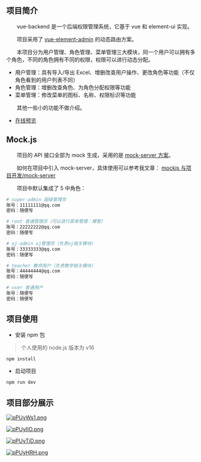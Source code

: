 ## 项目简介

&emsp;&emsp;vue-backend 是一个后端权限管理系统，它基于 vue 和 element-ui 实现。

&emsp;&emsp;项目采用了 [vue-element-admin](https://github.com/PanJiaChen/vue-element-admin) 的动态路由方案。

&emsp;&emsp;本项目分为用户管理、角色管理、菜单管理三大模块，同一个用户可以拥有多个角色，不同的角色拥有不同的权限，权限可以进行动态分配。

- 用户管理：具有导入/导出 Excel、增删改查用户操作、更改角色等功能（不仅角色看到的用户列表不同）
- 角色管理：增删改查角色、为角色分配权限等功能
- 菜单管理：修改菜单的图标、名称、权限标识等功能

&emsp;&emsp;其他一些小的功能不做介绍。

- [在线预览](https://3t-backend-7fv9-git-master-lencamo.vercel.app/)

## Mock.js

&emsp;&emsp;项目的 API 接口全部为 mock 生成，采用的是 [mock-server 方案](https://panjiachen.gitee.io/vue-element-admin-site/zh/guide/essentials/mock-api.html#%E6%96%B0%E6%96%B9%E6%A1%88)。

&emsp;&emsp;如何在项目中引入 mock-server，具体使用可以参考我文章： [mockjs 与项目开发/mock-server](https://note-taking.cn/notes-library/frontend/computer_Basics/2%E3%80%81%E5%89%8D%E5%90%8E%E7%AB%AF%E5%88%86%E7%A6%BB/mockjs%E4%B8%8E%E9%A1%B9%E7%9B%AE%E5%BC%80%E5%8F%91.html#%E4%BA%8C%E3%80%81mock-server%E2%9C%A8)

&emsp;&emsp;项目中默认集成了 5 中角色：

```sh
# super-admin 超级管理员
账号：11111111@qq.com
密码：随便写

# root 普通管理员（可以进行菜单管理：模管）
账号：22222222@qq.com
密码：随便写

# oj-admin oj管理员（负责oj相关模块）
账号：33333333@qq.com
密码：随便写

# teacher 教师用户（负责教学相关模块）
账号：44444444@qq.com
密码：随便写

# user 普通用户
账号：随便写
密码：随便写
```

## 项目使用

- 安装 npm 包

> 个人使用的 node.js 版本为 v16

```sh
npm install
```

- 启动项目

```sh
npm run dev
```

## 项目部分展示

[![pPUyWs1.png](https://s1.ax1x.com/2023/08/27/pPUyWs1.png)](https://imgse.com/i/pPUyWs1)

[![pPUyIIO.png](https://s1.ax1x.com/2023/08/27/pPUyIIO.png)](https://imgse.com/i/pPUyIIO)

[![pPUyTiD.png](https://s1.ax1x.com/2023/08/27/pPUyTiD.png)](https://imgse.com/i/pPUyTiD)

[![pPUyHRH.png](https://s1.ax1x.com/2023/08/27/pPUyHRH.png)](https://imgse.com/i/pPUyHRH)
